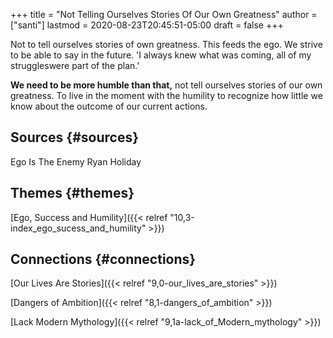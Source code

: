 +++
title = "Not Telling Ourselves Stories Of Our Own Greatness"
author = ["santi"]
lastmod = 2020-08-23T20:45:51-05:00
draft = false
+++

Not to tell ourselves stories of own greatness. This feeds the ego. We strive to be able to say in the future. 'I always knew what was coming, all of my struggleswere part of the plan.'

**We need to be more humble than that,** not tell ourselves stories of our own greatness. To live in the moment with the humility to recognize how little we know about the outcome of our current actions.


## Sources {#sources}

Ego Is The Enemy Ryan Holiday


## Themes {#themes}

[Ego, Success and Humility]({{< relref "10,3-index_ego_sucess_and_humility" >}})


## Connections {#connections}

[Our Lives Are Stories]({{< relref "9,0-our_lives_are_stories" >}})

[Dangers of Ambition]({{< relref "8,1-dangers_of_ambition" >}})

[Lack Modern Mythology]({{< relref "9,1a-lack_of_Modern_mythology" >}})

